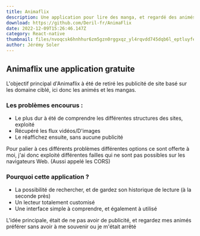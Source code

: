 ```yaml
---
title: Animaflix
description: Une application pour lire des manga, et regardé des animés
download: https://github.com/Deril-fr/AnimaFlix
date: 2022-12-09T15:26:46.147Z
category: React-native
thumbnail: files/nvoqcsk6hnhhur6zm5gzn0rggxqz_yl4rqvdd745dqb6l_eptluyfenbw5gaq2j76pe.png
author: Jérémy Soler
---
```

## A﻿nimaflix une application gratuite

L'objectif principal d'A﻿nimaflix à été de retiré les publicité de site basé sur les domaine ciblé, ici donc les animés et les mangas.

### Les problèmes encourus :

* Le plus dur à été de comprendre les différentes structures des sites, exploité 
* Récupéré les flux vidéos/D'images
* Le réaffichez ensuite, sans aucune publicité

Pour palier à ces différents problèmes différentes options ce sont offerte à moi, j'ai donc exploité différentes failles qui ne sont pas possibles sur les navigateurs Web. (Aussi appelé les CORS)

### Pourquoi cette application ?

* La possibilité de rechercher, et de gardez son historique de lecture (à la seconde près)
* Un lecteur totalement customisé
* Une interface simple à comprendre, et également à utilisé

L'idée principale, était de ne pas avoir de publicité, et regardez mes animés préférer sans avoir à me souvenir ou je m'était arrêté